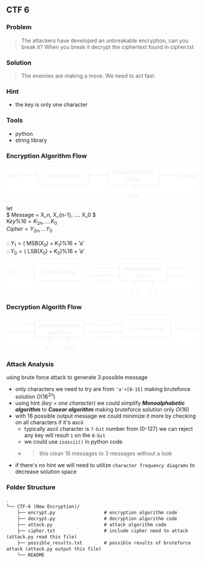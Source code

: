 ## CTF 6

### Problem
> The attackers have developed an unbreakable encryption, can you break it? When you break it decrypt the ciphertext found in cipher.txt

### Solution
> The enemies are making a move. We need to act fast.

### Hint
- the key is only one character 

### Tools
- python
- string library

### Encryption Algorithm Flow
<img src="diagrams/enc_flow.png" alt="big diagram of encryption" width="600"/> 

let \
$ Message = X_n, X_{n-1}, .... X_0 $ \
$Key\%16 = K_{2n}, .... K_0$ \
$Cipher = Y_{2n}, ... Y_0$  \
\
$\therefore Y_1 = (\text{ MSB}(X_0) + K_1)\%16 + \text{'a'}$ \
$\therefore Y_0 = (\text{ LSB}(X_0) + K_0)\%16 + \text{'a'}$ 

<img src="diagrams/enc_flow_math.png" alt="math diagram of encryption" width="600"/> 

### Decryption Algorith Flow
<img src="diagrams/dec_flow.png" alt="big diagram of decryption" width="600"/> 

### Attack Analysis
using brute force attack to generate 3 possible message
- only characters we need to try are from `'a'+[0-15]` making bruteforce solution $O(16^{2n})$
- using hint _(key = one character)_ we could simplify ___Monoalphabetic algorithm___ to ___Casear algorithm___ making bruteforce solution only $O(16)$ 
- with $16$ possible output message we could minimize it more by checking on all characters if it's ascii 
    - typically ascii character is `7-bit` number from (0-127) we can reject any key will result `1` on the `8-bit` 
    - we could use `isascii()` in python code
    - > this clean 16 messages to 3 messages without a look
- if there's no hint we will need to utilize `character frequency diagrams` to decrease solution space


### Folder Structure
```
.
└── CTF-6 (New Encryption)/
    ├── encrypt.py                  # encryption algorithm code
    ├── decrypt.py                  # decryption algorithm code 
    ├── attack.py                   # attack algorithm code 
    ├── cipher.txt                  # include cipher need to attack (attack.py read this file) 
    ├── possible_results.txt        # possible results of bruteforce attack (attack.py output this file) 
    └── README
```


